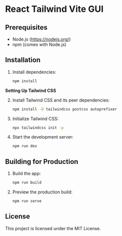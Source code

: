 # React Tailwind Vite GUI

## Prerequisites

- Node.js (https://nodejs.org/)
- npm (comes with Node.js)

## Installation

1. Install dependencies:
    ```sh
    npm install
    ```

**Setting Up Tailwind CSS**

2. Install Tailwind CSS and its peer dependencies:
    ```sh
    npm install -D tailwindcss postcss autoprefixer
    ```

3. Initialize Tailwind CSS:
    ```sh
    npx tailwindcss init -p
    ```

4. Start the development server:
    ```sh
    npm run dev
    ```


## Building for Production

1. Build the app:
    ```sh
    npm run build
    ```

2. Preview the production build:
    ```sh
    npm run serve
    ```

## License

This project is licensed under the MIT License.